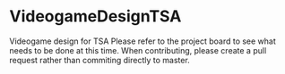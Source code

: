 # VideogameDesignTSA
Videogame design for TSA
Please refer to the project board to see what needs to be done at this time. When contributing, please create a pull request rather than commiting directly to master.
